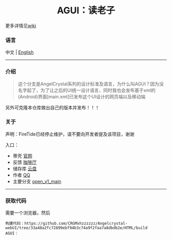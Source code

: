 <h1 align="center">AGUI：读老子</h1>

更多详情见[wiki](https://github.com/CRGMxhzzzzzz/Angelcrystal-webUI/wiki)

### 语言

中文 | [English](./README.en.md)

----

### 介绍

>这个分支是AngelCrystal系列的设计标准及语言，为什么叫AGUI？因为没名字起了，为了让之后的UI统一设计语言，同时我也会发布基于xml的(Android)界面[main.xml]已发布这个UI设计的网页端以及移动端

另外可克隆本仓库做出自己的版本并发布！！！

### 关于

声明：FireTide已经停止维护，请不要向开发者提及该项目，谢谢

入口：

* 蒂壳 [官网](https://angelcrystal-code.mysxl.cn)
* 反馈 [咖啡厅](https://pd.qq.com/s/a6g5xr5bg?b=5)
* 储存库 [云盘](https://www.123865.com/s/YNr5Vv-nMebd)
* 作者 [QQ](https://qm.qq.com/q/lXDyWCMaOs)
* 主要分支 [open_v1_main](https://github.com/CRGMxhzzzzzz/Angelcrystal-webUI/)

----

### 获取代码

需要一个浏览器，然后

    构建代码：https://github.com/CRGMxhzzzzzz/Angelcrystal-webUI/tree/33a48a2fc72899ebf94b3c74a9f2faa7a8dbdb2e/HTML/build
    AGUI：
